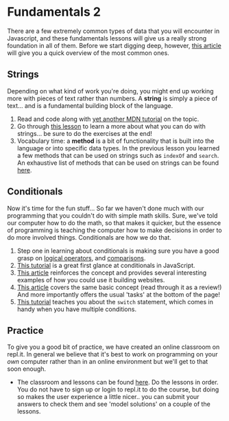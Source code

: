 # Fundamentals 2

There are a few extremely common types of data that you will encounter in Javascript, and these fundamentals lessons will give us a really strong foundation in all of them.  Before we start digging deep, however, [this article](http://javascript.info/types) will give you a quick overview of the most common ones.

## Strings

Depending on what kind of work you're doing, you might end up working more with pieces of text rather than numbers. A __string__ is simply a piece of text... and is a fundamental building block of the language.

1. Read and code along with [yet another MDN tutorial](https://developer.mozilla.org/en-US/docs/Learn/JavaScript/First_steps/Strings) on the topic. 
2. Go through [this lesson](https://www.w3schools.com/js/js_string_methods.asp) to learn a more about what you can do with strings... be sure to do the exercises at the end!
3. Vocabulary time: a __method__ is a bit of functionality that is built into the language or into specific data types.  In the previous lesson you learned a few methods that can be used on strings such as `indexOf` and `search`.  An exhaustive list of methods that can be used on strings can be found [here](https://developer.mozilla.org/en-US/docs/Web/JavaScript/Reference/Global_Objects/String).  

## Conditionals

Now it's time for the fun stuff...  So far we haven't done much with our programming that you couldn't do with simple math skills.  Sure, we've told our computer how to do the math, so that makes it quicker, but the essence of programming is teaching the computer how to make decisions in order to do more involved things.  Conditionals are how we do that.

1. Step one in learning about conditionals is making sure you have a good grasp on [logical operators](http://javascript.info/logical-operators), and [comparisons](http://javascript.info/comparison).
2. [This tutorial](https://www.w3schools.com/js/js_if_else.asp) is a great first glance at conditionals in JavaScript.
3. [This article](https://developer.mozilla.org/en-US/docs/Learn/JavaScript/Building_blocks/conditionals) reinforces the concept and provides several interesting examples of how you could use it building websites.  
4. [This article](http://javascript.info/ifelse) covers the same basic concept \(read through it as a review!\) And more importantly offers the usual 'tasks' at the bottom of the page!
5. [This tutorial](https://www.digitalocean.com/community/tutorials/how-to-use-the-switch-statement-in-javascript) teaches you about the `switch` statement, which comes in handy when you have multiple conditions.

## Practice

To give you a good bit of practice, we have created an online classroom on repl.it.  In general we believe that it's best to work on programming on your _own_ computer rather than in an online environment but we'll get to that soon enough.

- The classroom and lessons can be found [here](https://repl.it/community/classrooms/34425). Do the lessons in order.  You do not have to sign up or login to repl.it to do the course, but doing so makes the user experience a little nicer.. you can submit your answers to check them and see 'model solutions' on a couple of the lessons.

